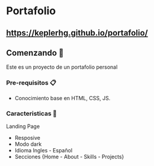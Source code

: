 # Portafolio
## https://keplerhg.github.io/portafolio/

## Comenzando 🚀
Este es un proyecto de un portafolio personal

### Pre-requisitos 📋

* Conocimiento base en HTML, CSS, JS.


### Caracteristicas 📄
Landing Page
* Resposive
* Modo dark
* Idioma Ingles - Español
* Secciones {Home - About - Skills - Projects}
